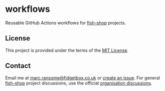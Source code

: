 # workflows

Reusable GitHub Actions workflows for [fish-shop](https://github.com/fish-shop) projects.

## License

This project is provided under the terms of the [MIT License](https://opensource.org/licenses/mit-license.php).

## Contact

Email me at [marc.ransome@fidgetbox.co.uk](mailto:marc.ransome@fidgetbox.co.uk) or [create an issue](https://github.com/fish-shop/workflows/issues). For general [fish-shop](https://github.com/fish-shop) project discussions, use the official [organisation discussions](https://github.com/orgs/fish-shop/discussions).
